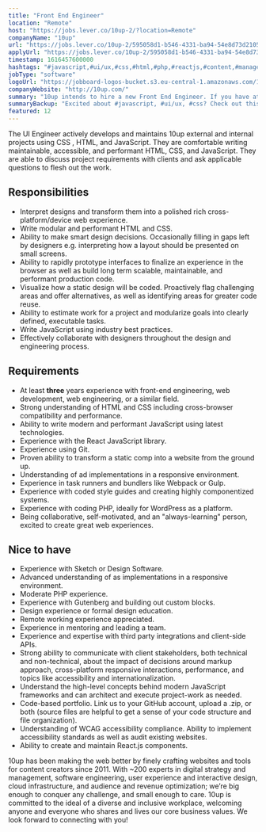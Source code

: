 ```yaml
---
title: "Front End Engineer"
location: "Remote"
host: "https://jobs.lever.co/10up-2/?location=Remote"
companyName: "10up"
url: "https://jobs.lever.co/10up-2/595058d1-b546-4331-ba94-54e8d73d2105"
applyUrl: "https://jobs.lever.co/10up-2/595058d1-b546-4331-ba94-54e8d73d2105/apply"
timestamp: 1616457600000
hashtags: "#javascript,#ui/ux,#css,#html,#php,#reactjs,#content,#management,#wordpress,#git"
jobType: "software"
logoUrl: "https://jobboard-logos-bucket.s3.eu-central-1.amazonaws.com/10up"
companyWebsite: "http://10up.com/"
summary: "10up intends to hire a new Front End Engineer. If you have at least 3 years of experience with front-end engineering, web development, web engineering, or a similar field, consider applying."
summaryBackup: "Excited about #javascript, #ui/ux, #css? Check out this job post!"
featured: 12
---
```


The UI Engineer actively develops and maintains 10up external and internal projects using CSS , HTML, and JavaScript. They are comfortable writing maintainable, accessible, and performant HTML, CSS, and JavaScript. They are able to discuss project requirements with clients and ask applicable questions to flesh out the work.

## Responsibilities

*   Interpret designs and transform them into a polished rich cross-platform/device web experience.
*   Write modular and performant HTML and CSS.
*   Ability to make smart design decisions. Occasionally filling in gaps left by designers e.g. interpreting how a layout should be presented on small screens.
*   Ability to rapidly prototype interfaces to finalize an experience in the browser as well as build long term scalable, maintainable, and performant production code.
*   Visualize how a static design will be coded. Proactively flag challenging areas and offer alternatives, as well as identifying areas for greater code reuse.
*   Ability to estimate work for a project and modularize goals into clearly defined, executable tasks.
*   Write JavaScript using industry best practices.
*   Effectively collaborate with designers throughout the design and engineering process.

## Requirements

*   At least **three** years experience with front-end engineering, web development, web engineering, or a similar field.
*   Strong understanding of HTML and CSS including cross-browser compatibility and performance.
*   Ability to write modern and performant JavaScript using latest technologies.
*   Experience with the React JavaScript library.
*   Experience using Git.
*   Proven ability to transform a static comp into a website from the ground up.
*   Understanding of ad implementations in a responsive environment.
*   Experience in task runners and bundlers like Webpack or Gulp.
*   Experience with coded style guides and creating highly componentized systems.
*   Experience with coding PHP, ideally for WordPress as a platform.
*   Being collaborative, self-motivated, and an "always-learning" person, excited to create great web experiences.

## Nice to have

*   Experience with Sketch or Design Software.
*   Advanced understanding of as implementations in a responsive environment.
*   Moderate PHP experience.
*   Experience with Gutenberg and building out custom blocks.
*   Design experience or formal design education.
*   Remote working experience appreciated.
*   Experience in mentoring and leading a team.
*   Experience and expertise with third party integrations and client-side APIs.
*   Strong ability to communicate with client stakeholders, both technical and non-technical, about the impact of decisions around markup approach, cross-platform responsive interactions, performance, and topics like accessibility and internationalization.
*   Understand the high-level concepts behind modern JavaScript frameworks and can architect and execute project-work as needed.
*   Code-based portfolio. Link us to your GitHub account, upload a .zip, or both (source files are helpful to get a sense of your code structure and file organization).
*   Understanding of WCAG accessibility compliance. Ability to implement accessibility standards as well as audit existing websites.
*   Ability to create and maintain React.js components.

10up has been making the web better by finely crafting websites and tools for content creators since 2011. With ~200 experts in digital strategy and management, software engineering, user experience and interactive design, cloud infrastructure, and audience and revenue optimization; we’re big enough to conquer any challenge, and small enough to care. 10up is committed to the ideal of a diverse and inclusive workplace, welcoming anyone and everyone who shares and lives our core business values. We look forward to connecting with you! 
